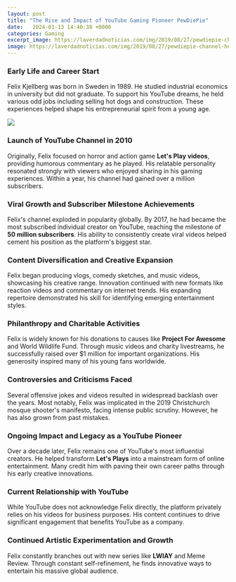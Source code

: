 ```yaml
---
layout: post
title: "The Rise and Impact of YouTube Gaming Pioneer PewDiePie"
date:   2024-01-13 14:40:38 +0000
categories: Gaming
excerpt_image: https://laverdadnoticias.com/img/2019/08/27/pewdiepie-channel-header-cropped-hed-1184745-1280x0.jpeg
image: https://laverdadnoticias.com/img/2019/08/27/pewdiepie-channel-header-cropped-hed-1184745-1280x0.jpeg
---
```


### Early Life and Career Start
Felix Kjellberg was born in Sweden in 1989. He studied industrial economics in university but did not graduate. To support his YouTube dreams, he held various odd jobs including selling hot dogs and construction. These experiences helped shape his entrepreneurial spirit from a young age. 

![](https://laverdadnoticias.com/img/2019/08/27/pewdiepie-channel-header-cropped-hed-1184745-1280x0.jpeg)
### Launch of YouTube Channel in 2010  
Originally, Felix focused on horror and action game **Let's Play videos**, providing humorous commentary as he played. His relatable personality resonated strongly with viewers who enjoyed sharing in his gaming experiences. Within a year, his channel had gained over a million subscribers.
### Viral Growth and Subscriber Milestone Achievements
Felix's channel exploded in popularity globally. By 2017, he had became the most subscribed individual creator on YouTube, reaching the milestone of **50 million subscribers**. His ability to consistently create viral videos helped cement his position as the platform's biggest star.
### Content Diversification and Creative Expansion
Felix began producing vlogs, comedy sketches, and music videos, showcasing his creative range. Innovation continued with new formats like reaction videos and commentary on internet trends. His expanding repertoire demonstrated his skill for identifying emerging entertainment styles.
### Philanthropy and Charitable Activities   
Felix is widely known for his donations to causes like **Project For Awesome** and World Wildlife Fund. Through music videos and charity livestreams, he successfully raised over $1 million for important organizations. His generosity inspired many of his young fans worldwide.
### Controversies and Criticisms Faced
Several offensive jokes and videos resulted in widespread backlash over the years. Most notably, Felix was implicated in the 2019 Christchurch mosque shooter's manifesto, facing intense public scrutiny. However, he has also grown from past mistakes.
### Ongoing Impact and Legacy as a YouTube Pioneer
Over a decade later, Felix remains one of YouTube's most influential creators. He helped transform **Let's Plays** into a mainstream form of online entertainment. Many credit him with paving their own career paths through his early creative innovations.  
### Current Relationship with YouTube
While YouTube does not acknowledge Felix directly, the platform privately relies on his videos for business purposes. His content continues to drive significant engagement that benefits YouTube as a company.
### Continued Artistic Experimentation and Growth
Felix constantly branches out with new series like **LWIAY** and Meme Review. Through constant self-refinement, he finds innovative ways to entertain his massive global audience.